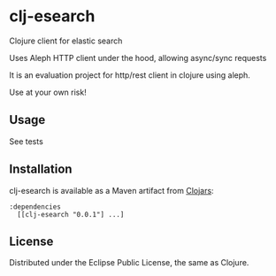 # clj-esearch

Clojure client for elastic search

Uses Aleph HTTP client under the hood, allowing async/sync requests

It is an evaluation project for http/rest client in clojure using aleph.

Use at your own risk!

## Usage

See tests

## Installation

clj-esearch is available as a Maven artifact from [Clojars](http://clojars.org/clj-esearch):

    :dependencies
      [[clj-esearch "0.0.1"] ...]

## License

Distributed under the Eclipse Public License, the same as Clojure.
